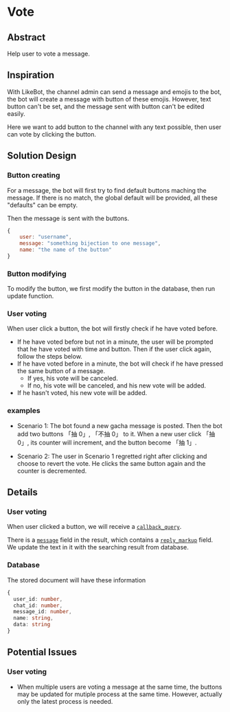 # Vote

## Abstract

Help user to vote a message.

## Inspiration

With LikeBot, the channel admin can send a message and emojis to the bot, the bot will create a message with button of these emojis. However, text button can't be set, and the message sent with button can't be edited easily.

Here we want to add button to the channel with any text possible, then user can vote by clicking the button.

## Solution Design

### Button creating

For a message, the bot will first try to find default buttons maching the message. 
If there is no match, the global default will be provided, all these "defaults" can be empty.

Then the message is sent with the buttons.

```js
{
    user: "username",
    message: "something bijection to one message",
    name: "the name of the button"
}
```

### Button modifying

To modify the button, we first modify the button in the database, then run update function.

### User voting

When user click a button, the bot will firstly check if he have voted before.
- If he have voted before but not in a minute, the user will be prompted that he have voted with time and button.
  Then if the user click again, follow the steps below. 
- If he have voted before in a minute, the bot will check if he have pressed the same button of a message.
  - If yes, his vote will be canceled.
  - If no, his vote will be canceled, and his new vote will be added.
- If he hasn't voted, his new vote will be added.

### examples

- Scenario 1: The bot found a new gacha message is posted. Then the bot add two buttons 「抽 0」, 「不抽 0」 to it. When a new user click 「抽 0」, its counter will increment, and the button become 「抽 1」.

- Scenario 2: The user in Scenario 1 regretted right after clicking and choose to revert the vote. He clicks the same button again and the counter is decremented.

## Details

### User voting

When user clicked a button, we will receive a [`callback_query`](https://core.telegram.org/bots/api#callbackquery).

There is a [`message`](https://core.telegram.org/bots/api#message) field in the result, which contains a [`reply_markup`](https://core.telegram.org/bots/api#inlinekeyboardmarkup) field. We update the text in it with the searching result from database.

### Database

The stored document will have these information

```typescript
{
  user_id: number,
  chat_id: number,
  message_id: number,
  name: string,
  data: string
}
```

## Potential Issues

### User voting

- When multiple users are voting a message at the same time, the buttons may be updated for mutiple process at the same time. However, actually only the latest process is needed.
